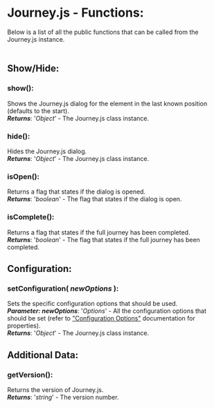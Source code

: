 # Journey.js - Functions:

Below is a list of all the public functions that can be called from the Journey.js instance.
<br>
<br>


## Show/Hide:

### **show()**:
Shows the Journey.js dialog for the element in the last known position (defaults to the start).
<br>
***Returns***: '*Object*' - The Journey.js class instance.

### **hide()**:
Hides the Journey.js dialog.
<br>
***Returns***: '*Object*' - The Journey.js class instance.

### **isOpen()**:
Returns a flag that states if the dialog is opened.
<br>
***Returns***: '*boolean*' - The flag that states if the dialog is open.

### **isComplete()**:
Returns a flag that states if the full journey has been completed.
<br>
***Returns***: '*boolean*' - The flag that states if the full journey has been completed.
<br>


## Configuration:

### **setConfiguration( *newOptions* )**:
Sets the specific configuration options that should be used.
<br>
***Parameter: newOptions***: '*Options*' - All the configuration options that should be set (refer to ["Configuration Options"](CONFIGURATION_OPTIONS.md) documentation for properties).
<br>
***Returns***: '*Object*' - The Journey.js class instance.
<br>


## Additional Data:

### **getVersion()**:
Returns the version of Journey.js.
<br>
***Returns***: '*string*' - The version number.